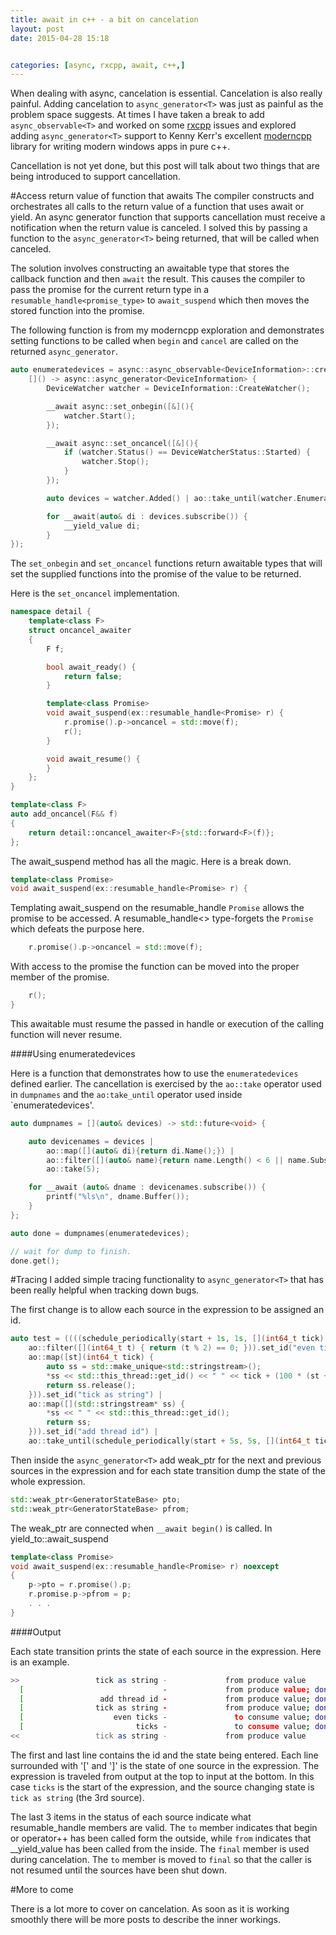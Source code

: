 ```yaml
---
title: await in c++ - a bit on cancelation
layout: post
date: 2015-04-28 15:18


categories: [async, rxcpp, await, c++,]
---
```


When dealing with async, cancelation is essential. Cancelation is also really painful. Adding cancelation to `async_generator<T>` was just as painful as the problem space suggests. At times I have taken a break to add `async_observable<T>` and worked on some [rxcpp](https://github.com/Reactive-Extensions/RxCpp) issues and explored adding `async_generator<T>` support to Kenny Kerr's excellent [moderncpp](http://moderncpp.com/) library for writing modern windows apps in pure c++. 

Cancellation is not yet done, but this post will talk about two things that are being introduced to support cancellation.

#Access return value of function that awaits
The compiler constructs and orchestrates all calls to the return value of a function that uses await or yield. An async generator function that supports cancellation must receive a notification when the return value is canceled. I solved this by passing a function to the `async_generator<T>` being returned, that will be called when canceled.

The solution involves constructing an awaitable type that stores the callback function and then `await` the result. This causes the compiler to pass the promise for the current return type in a `resumable_handle<promise_type>` to `await_suspend` which then moves the stored function into the promise.

The following function is from my moderncpp exploration and demonstrates setting functions to be called when `begin` and `cancel` are called on the returned `async_generator`.

```cpp
auto enumeratedevices = async::async_observable<DeviceInformation>::create(
    []() -> async::async_generator<DeviceInformation> {
        DeviceWatcher watcher = DeviceInformation::CreateWatcher();

        __await async::set_onbegin([&](){
            watcher.Start();
        });

        __await async::set_oncancel([&](){
            if (watcher.Status() == DeviceWatcherStatus::Started) {
                watcher.Stop();
            }
        });

        auto devices = watcher.Added() | ao::take_until(watcher.EnumerationCompleted());

        for __await(auto& di : devices.subscribe()) {
            __yield_value di;
        }
});
```

The `set_onbegin` and `set_oncancel` functions return awaitable types that will set the supplied functions into the promise of the value to be returned.

Here is the `set_oncancel` implementation.

```cpp
namespace detail {
    template<class F>
    struct oncancel_awaiter
    {
        F f;

        bool await_ready() {
            return false;
        }

        template<class Promise>
        void await_suspend(ex::resumable_handle<Promise> r) {
            r.promise().p->oncancel = std::move(f);
            r();
        }

        void await_resume() {
        }
    };
}

template<class F>
auto add_oncancel(F&& f)
{
    return detail::oncancel_awaiter<F>{std::forward<F>(f)};
};
```

The await_suspend method has all the magic. Here is a break down.

```cpp
template<class Promise>
void await_suspend(ex::resumable_handle<Promise> r) {
```

Templating await_suspend on the resumable_handle `Promise` allows the promise to be accessed. A resumable_handle<> type-forgets the `Promise` which defeats the purpose here.

```cpp
    r.promise().p->oncancel = std::move(f);
```

With access to the promise the function can be moved into the proper member of the promise.

```cpp
    r();
}
```

This awaitable must resume the passed in handle or execution of the calling function will never resume.

####Using enumeratedevices

Here is a function that demonstrates how to use the `enumeratedevices` defined earlier. The cancellation is exercised by the `ao::take` operator used in `dumpnames` and the `ao:take_until` operator used inside `enumeratedevices'.

```cpp
auto dumpnames = [](auto& devices) -> std::future<void> {

    auto devicenames = devices | 
        ao::map([](auto& di){return di.Name();}) | 
        ao::filter([](auto& name){return name.Length() < 6 || name.Substring(0, 6) != L"VMware";}) | 
        ao::take(5);

    for __await (auto& dname : devicenames.subscribe()) {
        printf("%ls\n", dname.Buffer());
    }
};

auto done = dumpnames(enumeratedevices);

// wait for dump to finish.
done.get();
```

#Tracing
I added simple tracing functionality to `async_generator<T>` that has been really helpful when tracking down bugs.

The first change is to allow each source in the expression to be assigned an id. 

```cpp
auto test = ((((schedule_periodically(start + 1s, 1s, [](int64_t tick) {return tick; }).set_id("ticks") |
    ao::filter([](int64_t t) { return (t % 2) == 0; })).set_id("even ticks") |
    ao::map([st](int64_t tick) {
        auto ss = std::make_unique<std::stringstream>();
        *ss << std::this_thread::get_id() << " " << tick + (100 * (st + 1));
        return ss.release();
    })).set_id("tick as string") |
    ao::map([](std::stringstream* ss) {
        *ss << " " << std::this_thread::get_id();
        return ss;
    })).set_id("add thread id") |
    ao::take_until(schedule_periodically(start + 5s, 5s, [](int64_t tick) {return tick; }).set_id("cancelation"))).set_id("take 5s");
```

Then inside the `async_generator<T>` add weak_ptr for the next and previous sources in the expression and for each state transition dump the state of the whole expression.

```cpp
std::weak_ptr<GeneratorStateBase> pto;
std::weak_ptr<GeneratorStateBase> pfrom;
```

The weak_ptr are connected when `__await begin()` is called. In yield_to::await_suspend

```cpp
template<class Promise>
void await_suspend(ex::resumable_handle<Promise> r) noexcept
{
    p->pto = r.promise().p;
    r.promise.p->pfrom = p;
    . . .
}
```

####Output

Each state transition prints the state of each source in the expression. Here is an example.

```sh
>>                 tick as string -             from produce value
  [                               -             from produce value; done=0, cancel=0, error=0, to=1, from=0, final=0]
  [                 add thread id -             from produce value; done=0, cancel=0, error=0, to=1, from=0, final=0]
  [                tick as string -             from produce value; done=0, cancel=0, error=0, to=1, from=1, final=0]
  [                    even ticks -               to consume value; done=0, cancel=0, error=0, to=0, from=1, final=0]
  [                         ticks -               to consume value; done=0, cancel=0, error=0, to=0, from=1, final=0]
<<                 tick as string -             from produce value
```

The first and last line contains the id and the state being entered. Each line surrounded with '[' and ']' is the state of one source in the expression. The expression is traveled from output at the top to input at the bottom. In this case `ticks` is the start of the expression, and the source changing state is `tick as string` (the 3rd source).

The last 3 items in the status of each source indicate what resumable_handle members are valid. The `to` member indicates that begin or operator++ has been called form the outside, while `from` indicates that __yield_value has been called from the inside. The `final` member is used during cancelation. The `to` member is moved to `final` so that the caller is not resumed until the sources have been shut down.

#More to come

There is a lot more to cover on cancelation. As soon as it is working smoothly there will be more posts to describe the inner workings.